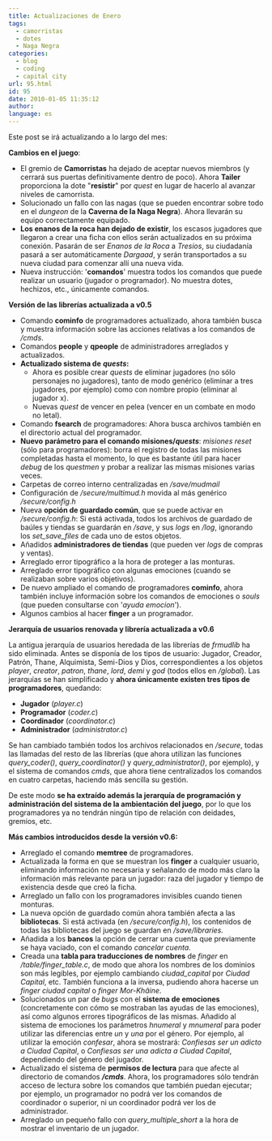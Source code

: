 ```yaml
---
title: Actualizaciones de Enero
tags:
  - camorristas
  - dotes
  - Naga Negra
categories:
  - blog
  - coding
  - capital city
url: 95.html
id: 95
date: 2010-01-05 11:35:12
author:
language: es
---
```


Este post se irá actualizando a lo largo del mes:

**Cambios en el juego**:

* El gremio de **Camorristas** ha dejado de aceptar nuevos miembros (y cerrará sus puertas definitivamente dentro de poco). Ahora **Tailer** proporciona la dote "**resistir**" por _quest_ en lugar de hacerlo al avanzar niveles de camorrista.
* Solucionado un fallo con las nagas (que se pueden encontrar sobre todo en el _dungeon_ de la **Caverna de la Naga Negra**). Ahora llevarán su equipo correctamente equipado.
* **Los enanos de la roca han dejado de existir**, los escasos jugadores que llegaron a crear una ficha con ellos serán actualizados en su próxima conexión. Pasarán de ser _Enanos de la Roca_ a _Tresios_, su ciudadanía pasará a ser automáticamente _Dargaad_, y serán transportados a su nueva ciudad para comenzar allí una nueva vida.
* Nueva instrucción: '**comandos**' muestra todos los comandos que puede realizar un usuario (jugador o programador). No muestra dotes, hechizos, etc., únicamente comandos.

**Versión de las librerías actualizada a v0.5**

* Comando **cominfo** de programadores actualizado, ahora también busca y muestra información sobre las acciones relativas a los comandos de _/cmds_.
* Comandos **people** y **qpeople** de administradores arreglados y actualizados.
* **Actualizado sistema de** _**quests**_**:**
    * Ahora es posible crear _quests_ de eliminar jugadores (no sólo personajes no jugadores), tanto de modo genérico (eliminar a tres jugadores, por ejemplo) como con nombre propio (eliminar al jugador x).
    * Nuevas _quest_ de vencer en pelea (vencer en un combate en modo no letal).
* Comando **fsearch** de programadores: Ahora busca archivos también en el directorio actual del programador.
* **Nuevo** **parámetro para el comando misiones/**_**quests**_: _misiones reset_ (sólo para programadores): borra el registro de todas las misiones completadas hasta el momento, lo que es bastante útil para hacer _debug_ de los _questmen_ y probar a realizar las mismas misiones varias veces.
* Carpetas de correo interno centralizadas en _/save/mudmail_
* Configuración de _/secure/multimud.h_ movida al más genérico _/secure/config.h_
* Nueva **opción de guardado común**, que se puede activar en _/secure/config.h_: Si está activada, todos los archivos de guardado de baúles y tiendas se guardarán en _/save_, y sus _logs_ en _/log_, ignorando los _set\_save\_files_ de cada uno de estos objetos.
* Añadidos **administradores de tiendas** (que pueden ver _logs_ de compras y ventas).
* Arreglado error tipográfico a la hora de proteger a las monturas.
* Arreglado error tipográfico con algunas emociones (cuando se realizaban sobre varios objetivos).
* De nuevo ampliado el comando de programadores **cominfo**, ahora también incluye información sobre los comandos de emociones o _souls_ (que pueden consultarse con '_ayuda emocion_').
* Algunos cambios al hacer **finger** a un programador.

**Jerarquía de usuarios renovada y librería actualizada a v0.6**  

La antigua jerarquía de usuarios heredada de las librerías de _frmudlib_ ha sido eliminada. Antes se disponía de los tipos de usuario: Jugador, Creador, Patrón, Thane, Alquimista, Semi-Dios y Dios, correspondientes a los objetos _player_, _creator_, _patron_, _thane_, _lord_, _demi_ y _god_ (todos ellos en _/global_). Las jerarquías se han simplificado y **ahora únicamente existen tres tipos de programadores**, quedando:

* **Jugador** (_player.c_)
* **Programador** (_coder.c_)
* **Coordinador** (_coordinator.c_)
* **Administrador** (_administrator.c_)

Se han cambiado también todos los archivos relacionados en _/secure_, todas las llamadas del resto de las librerías (que ahora utilizan las funciones _query_coder()_, _query_coordinator()_ y _query_administrator()_, por ejemplo), y el sistema de comandos _cmds_, que ahora tiene centralizados los comandos en cuatro carpetas, haciendo más sencilla su gestión.

De este modo **se ha extraído además la jerarquía de programación y administración del sistema de la ambientación del juego**, por lo que los programadores ya no tendrán ningún tipo de relación con deidades, gremios, etc.

**Más cambios introducidos desde la versión v0.6:**

* Arreglado el comando **memtree** de programadores.
* Actualizada la forma en que se muestran los **finger** a cualquier usuario, eliminando información no necesaria y señalando de modo más claro la información más relevante para un jugador: raza del jugador y tiempo de existencia desde que creó la ficha.
* Arreglado un fallo con los programadores invisibles cuando tienen monturas.
* La nueva opción de guardado común ahora también afecta a las **bibliotecas**. Si está activada (en _/secure/config.h_), los contenidos de todas las bibliotecas del juego se guardan en _/save/libraries._
* Añadida a los **bancos** la opción de cerrar una cuenta que previamente se haya vaciado, con el comando _cancelar cuenta_.
* Creada una **tabla para traducciones de nombres** de _finger_ en _/table/finger_table.c_, de modo que ahora los nombres de los dominios son más legibles, por ejemplo cambiando _ciudad_capital_ por _Ciudad Capital_, etc. También funciona a la inversa, pudiendo ahora hacerse un _finger ciudad capital_ o _finger Mor-Khâine_.
* Solucionados un par de _bugs_ con el **sistema de emociones** (concretamente con cómo se mostraban las ayudas de las emociones), así como algunos errores tipográficos de las mismas. Añadido al sistema de emociones los parámetros _$hnumeral$_ y _$mnumeral$_ para poder utilizar las diferencias entre _un_ y _una_ por el género. Por ejemplo, al utilizar la emoción _confesar_, ahora se mostrará: _Confiesas ser un adicto a Ciudad Capital_, o _Confiesas ser una adicta a Ciudad Capital_, dependiendo del género del jugador.
* Actualizado el sistema de **permisos de lectura** para que afecte al directorio de comandos **_/cmds_**. Ahora, los programadores sólo tendrán acceso de lectura sobre los comandos que también puedan ejecutar; por ejemplo, un programador no podrá ver los comandos de coordinador o superior, ni un coordinador podrá ver los de administrador.
* Arreglado un pequeño fallo con _query\_multiple\_short_ a la hora de mostrar el inventario de un jugador.
